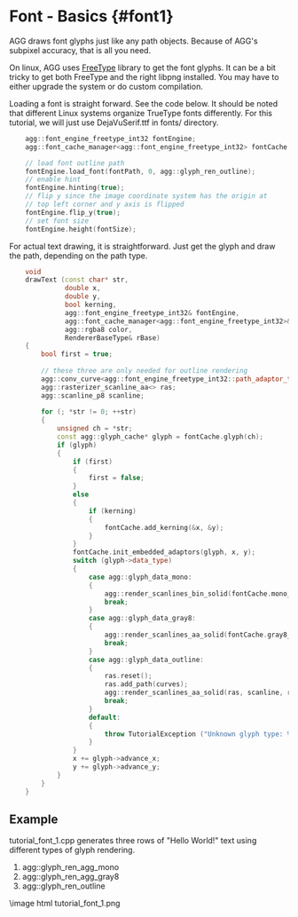 Font - Basics {#font1}
======================

AGG draws font glyphs just like any path objects.  Because of AGG's subpixel accuracy,
that is all you need.

On linux, AGG uses [FreeType](https://www.freetype.org/) library to get the font
glyphs.  It can be a bit tricky to get both FreeType and the right libpng installed.
You may have to either upgrade the system or do custom compilation.

Loading a font is straight forward.  See the code below.  It should be noted that
different Linux systems organize TrueType fonts differently.  For this tutorial,
we will just use DejaVuSerif.ttf in fonts/ directory.

```cpp
	agg::font_engine_freetype_int32 fontEngine;
	agg::font_cache_manager<agg::font_engine_freetype_int32> fontCache (fontEngine);

	// load font outline path
	fontEngine.load_font(fontPath, 0, agg::glyph_ren_outline);
	// enable hint
	fontEngine.hinting(true);
	// flip y since the image coordinate system has the origin at
	// top left corner and y axis is flipped
	fontEngine.flip_y(true);
	// set font size
	fontEngine.height(fontSize);
```
For actual text drawing, it is straightforward.  Just get the glyph and draw
the path, depending on the path type.

```cpp
	void
	drawText (const char* str,
	          double x,
	          double y,
	          bool kerning,
	          agg::font_engine_freetype_int32& fontEngine,
	          agg::font_cache_manager<agg::font_engine_freetype_int32>& fontCache,
	          agg::rgba8 color,
	          RendererBaseType& rBase)
	{
	    bool first = true;
	
	    // these three are only needed for outline rendering
	    agg::conv_curve<agg::font_engine_freetype_int32::path_adaptor_type> curves(fontCache.path_adaptor());
	    agg::rasterizer_scanline_aa<> ras;
	    agg::scanline_p8 scanline;
	
	    for (; *str != 0; ++str)
	    {
	        unsigned ch = *str;
	        const agg::glyph_cache* glyph = fontCache.glyph(ch);
	        if (glyph)
	        {
	            if (first)
	            {
	                first = false;
	            }
	            else
	            {
	                if (kerning)
	                {
	                    fontCache.add_kerning(&x, &y);
	                }
	            }
	            fontCache.init_embedded_adaptors(glyph, x, y);
	            switch (glyph->data_type)
	            {
	                case agg::glyph_data_mono:
	                {
	                    agg::render_scanlines_bin_solid(fontCache.mono_adaptor(), fontCache.mono_scanline(), rBase, color);
	                    break;
	                }
	                case agg::glyph_data_gray8:
	                {
	                    agg::render_scanlines_aa_solid(fontCache.gray8_adaptor(), fontCache.gray8_scanline(), rBase, color);
	                    break;
	                }
	                case agg::glyph_data_outline:
	                {
	                    ras.reset();
	                    ras.add_path(curves);
	                    agg::render_scanlines_aa_solid(ras, scanline, rBase, color);
	                    break;
	                }
	                default:
	                {
	                    throw TutorialException ("Unknown glyph type: %d", glyph->data_type);
	                }
	            }
	            x += glyph->advance_x;
	            y += glyph->advance_y;
	        }
	    }
	}
```

Example
-------

tutorial_font_1.cpp generates three rows of "Hello World!" text using different
types of glyph rendering.

1. agg::glyph_ren_agg_mono
2. agg::glyph_ren_agg_gray8
3. agg::glyph_ren_outline

\image html tutorial_font_1.png
